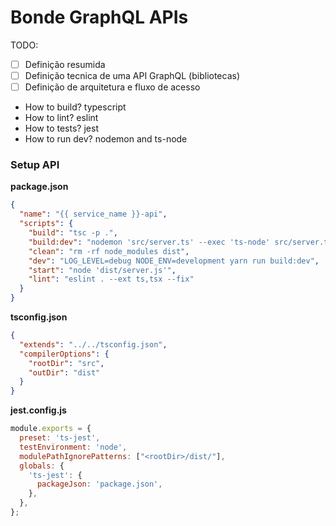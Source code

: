 # Bonde GraphQL APIs

TODO:

- [ ] Definição resumida
- [ ] Definição tecnica de uma API GraphQL (bibliotecas)
- [ ] Definição de arquitetura e fluxo de acesso

- How to build? typescript
- How to lint? eslint
- How to tests? jest
- How to run dev? nodemon and ts-node

### Setup API

**package.json**

```json
{
  "name": "{{ service_name }}-api",
  "scripts": {
    "build": "tsc -p .",
    "build:dev": "nodemon 'src/server.ts' --exec 'ts-node' src/server.ts -e ts,graphql",
    "clean": "rm -rf node_modules dist",
    "dev": "LOG_LEVEL=debug NODE_ENV=development yarn run build:dev",
    "start": "node 'dist/server.js'",
    "lint": "eslint . --ext ts,tsx --fix"
  }
}
```

**tsconfig.json**

```json
{
  "extends": "../../tsconfig.json",
  "compilerOptions": {
    "rootDir": "src",
    "outDir": "dist"
  }
}
```

**jest.config.js**

```js
module.exports = {
  preset: 'ts-jest',
  testEnvironment: 'node',
  modulePathIgnorePatterns: ["<rootDir>/dist/"],
  globals: {
    'ts-jest': {
      packageJson: 'package.json',
    },
  },
};
```